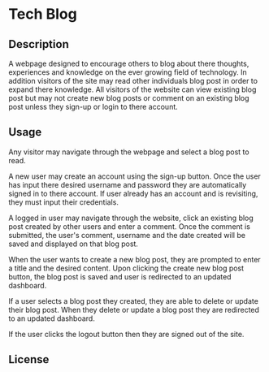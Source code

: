 # Tech Blog

## Description
A webpage designed to encourage others to blog about there thoughts, experiences and knowledge on the ever growing field of technology. In addition visitors of the site may read other individuals blog post in order to expand there knowledge. All visitors of the website can view existing blog post but may not create new blog posts or comment on an existing blog post unless they sign-up or login to there account.

## Usage
Any visitor may navigate through the webpage and select a blog post to read.

A new user may create an account using the sign-up button. Once the user has input there desired username and password they are automatically signed in to there account. If user already has an account and is revisiting, they must input their credentials.

A logged in user may navigate through the website, click an existing blog post created by other users and enter a comment. Once the comment is submitted, the user's comment, username and the date created will be saved and displayed on that blog post.

When the user wants to create a new blog post, they are prompted to enter a title and the desired content. Upon clicking the create new blog post button, the blog post is saved and user is redirected to an updated dashboard.

If a user selects a blog post they created, they are able to delete or update their blog post. When they delete or update a blog post they are redirected to an updated dashboard.

If the user clicks the logout button then they are signed out of the site.

## License